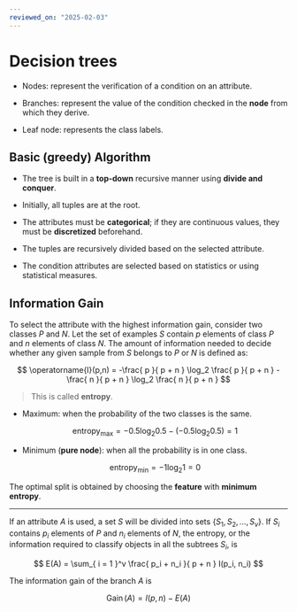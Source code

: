 ```yaml
---
reviewed_on: "2025-02-03"
---
```


# Decision trees

- Nodes: represent the verification of a condition on an attribute.

- Branches: represent the value of the condition checked in the **node** from which they derive.

- Leaf node: represents the class labels.

## Basic (greedy) Algorithm

- The tree is built in a **top-down** recursive manner using **divide and conquer**.

- Initially, all tuples are at the root.

- The attributes must be **categorical**; if they are continuous values, they must be **discretized** beforehand.

- The tuples are recursively divided based on the selected attribute.

- The condition attributes are selected based on statistics or using statistical measures.

## Information Gain

To select the attribute with the highest information gain, consider two classes $P$ and $N$. Let the set of examples $S$ contain $p$ elements of class $P$ and $n$ elements of class $N$. The amount of information needed to decide whether any given sample from $S$ belongs to $P$ or $N$ is defined as:

$$
\operatorname{I}(p,n) = -\frac{ p }{ p + n } \log_2 \frac{ p }{ p + n } - \frac{ n }{ p + n } \log_2 \frac{ n }{ p + n }
$$

> This is called **entropy**.

- Maximum: when the probability of the two classes is the same.

	$$
	\text{entropy}_\text{max} = -0.5 \log_2 0.5 - (-0.5 \log_2 0.5) = 1
	$$

- Minimum (**pure node**): when all the probability is in one class.

	$$
	\text{entropy}_\text{min} = -1 \log_2 1 = 0
	$$

The optimal split is obtained by choosing the **feature** with **minimum entropy**.

---

If an attribute $A$ is used, a set $S$ will be divided into sets $\{S_1,S_2,\dots,S_v\}$. If $S_i$ contains $p_i$ elements of $P$ and $n_i$ elements of $N$, the entropy, or the information required to classify objects in all the subtrees $S_i$, is

$$
E(A) = \sum_{ i = 1 }^v \frac{ p_i + n_i }{ p + n } I(p_i, n_i)
$$

The information gain of the branch $A$ is

$$
\operatorname{Gain}(A) = I(p,n) - E(A)
$$
